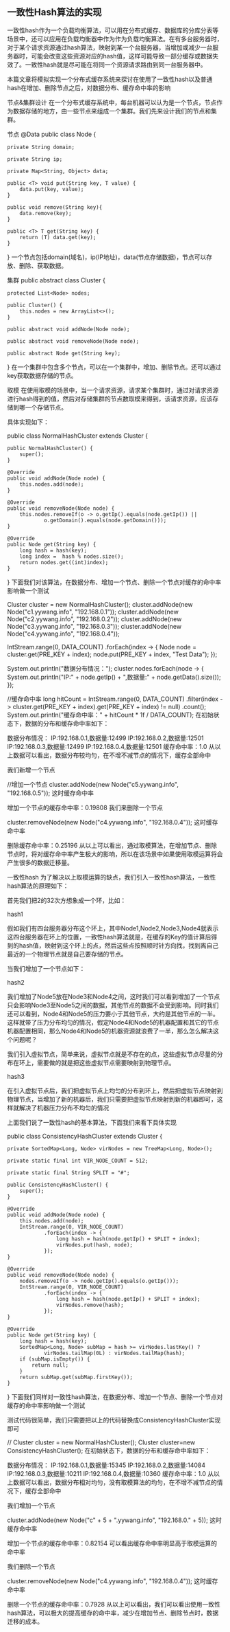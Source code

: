 一致性Hash算法的实现
---------------------

一致性hash作为一个负载均衡算法，可以用在分布式缓存、数据库的分库分表等场景中，还可以应用在负载均衡器中作为作为负载均衡算法。在有多台服务器时，对于某个请求资源通过hash算法，映射到某一个台服务器，当增加或减少一台服务器时，可能会改变这些资源对应的hash值，这样可能导致一部分缓存或数据失效了。一致性hash就是尽可能在将同一个资源请求路由到同一台服务器中。

本篇文章将模拟实现一个分布式缓存系统来探讨在使用了一致性hash以及普通hash在增加、删除节点之后，对数据分布、缓存命中率的影响

节点&集群设计
在一个分布式缓存系统中，每台机器可以认为是一个节点，节点作为数据存储的地方，由一些节点来组成一个集群。我们先来设计我们的节点和集群。

节点
@Data
public class Node {

    private String domain;

    private String ip;

    private Map<String, Object> data;

    public <T> void put(String key, T value) {
        data.put(key, value);
    }

    public void remove(String key){
        data.remove(key);
    }

    public <T> T get(String key) {
        return (T) data.get(key);
    }
}
一个节点包括domain(域名)，ip(IP地址)，data(节点存储数据)，节点可以存放、删除、获取数据。

集群
public abstract class Cluster {

    protected List<Node> nodes;

    public Cluster() {
        this.nodes = new ArrayList<>();
    }

    public abstract void addNode(Node node);

    public abstract void removeNode(Node node);

    public abstract Node get(String key);
}
在一个集群中包含多个节点，可以在一个集群中，增加、删除节点。还可以通过key获取数据存储的节点。

取模
在使用取模的场景中，当一个请求资源，请求某个集群时，通过对请求资源进行hash得到的值，然后对存储集群的节点数取模来得到，该请求资源，应该存储到哪一个存储节点。

具体实现如下：

public class NormalHashCluster extends Cluster {

    public NormalHashCluster() {
        super();
    }

    @Override
    public void addNode(Node node) {
        this.nodes.add(node);
    }

    @Override
    public void removeNode(Node node) {
        this.nodes.removeIf(o -> o.getIp().equals(node.getIp()) ||
                o.getDomain().equals(node.getDomain()));
    }

    @Override
    public Node get(String key) {
        long hash = hash(key);
        long index =  hash % nodes.size();
        return nodes.get((int)index);
    }
}
下面我们对该算法，在数据分布、增加一个节点、删除一个节点对缓存的命中率影响做一个测试

Cluster cluster = new NormalHashCluster();
cluster.addNode(new Node("c1.yywang.info", "192.168.0.1"));
cluster.addNode(new Node("c2.yywang.info", "192.168.0.2"));
cluster.addNode(new Node("c3.yywang.info", "192.168.0.3"));
cluster.addNode(new Node("c4.yywang.info", "192.168.0.4"));

IntStream.range(0, DATA_COUNT)
        .forEach(index -> {
            Node node = cluster.get(PRE_KEY + index);
            node.put(PRE_KEY + index, "Test Data");
        });

System.out.println("数据分布情况：");
cluster.nodes.forEach(node -> {
    System.out.println("IP:" + node.getIp() + ",数据量:" + node.getData().size());
});

//缓存命中率
long hitCount = IntStream.range(0, DATA_COUNT)
        .filter(index -> cluster.get(PRE_KEY + index).get(PRE_KEY + index) != null)
        .count();
System.out.println("缓存命中率：" + hitCount * 1f / DATA_COUNT);
在初始状态下，数据的分布和缓存命中率如下：

数据分布情况：
IP:192.168.0.1,数据量:12499
IP:192.168.0.2,数据量:12501
IP:192.168.0.3,数据量:12499
IP:192.168.0.4,数据量:12501
缓存命中率：1.0
从以上数据可以看出，数据分布较均匀，在不增不减节点的情况下，缓存全部命中

我们新增一个节点

//增加一个节点
cluster.addNode(new Node("c5.yywang.info", "192.168.0.5"));
这时缓存命中率

增加一个节点的缓存命中率：0.19808
我们来删除一个节点

cluster.removeNode(new Node("c4.yywang.info", "192.168.0.4"));
这时缓存命中率

删除缓存命中率：0.25196
从以上可以看出，通过取模算法，在增加节点、删除节点时，将对缓存命中率产生极大的影响，所以在该场景中如果使用取模运算将会产生很多的数据迁移量。

一致性hash
为了解决以上取模运算的缺点，我们引入一致性hash算法，一致性hash算法的原理如下：

首先我们把2的32次方想象成一个环，比如：

hash1

假如我们有四台服务器分布这个环上，其中Node1,Node2,Node3,Node4就表示这四台服务器在环上的位置，一致性hash算法就是，在缓存的Key的值计算后得到的hash值，映射到这个环上的点，然后这些点按照顺时针方向找，找到离自己最近的一个物理节点就是自己要存储的节点。

当我们增加了一个节点如下：

hash2

我们增加了Node5放在Node3和Node4之间，这时我们可以看到增加了一个节点只会影响Node3至Node5之间的数据，其他节点的数据不会受到影响。同时我们还可以看到，Node4和Node5的压力要小于其他节点，大约是其他节点的一半。这样就带了压力分布均匀的情况，假定Node4和Node5的机器配置和其它的节点机器配置相同，那么Node4和Node5的机器资源就浪费了一半，那么怎么解决这个问题呢？

我们引入虚拟节点，简单来说，虚拟节点就是不存在的点，这些虚拟节点尽量的分布在环上，需要做的就是把这些虚拟节点需要映射到物理节点。

hash3

在引入虚拟节点后，我们把虚拟节点上均匀的分布到环上，然后把虚拟节点映射到物理节点，当增加了新的机器后，我们只需要把虚拟节点映射到新的机器即可，这样就解决了机器压力分布不均匀的情况

上面我们说了一致性hash的基本算法，下面我们来看下具体实现

public class ConsistencyHashCluster extends Cluster {

    private SortedMap<Long, Node> virNodes = new TreeMap<Long, Node>();

    private static final int VIR_NODE_COUNT = 512;

    private static final String SPLIT = "#";

    public ConsistencyHashCluster() {
        super();
    }

    @Override
    public void addNode(Node node) {
        this.nodes.add(node);
        IntStream.range(0, VIR_NODE_COUNT)
                .forEach(index -> {
                    long hash = hash(node.getIp() + SPLIT + index);
                    virNodes.put(hash, node);
                });
    }

    @Override
    public void removeNode(Node node) {
        nodes.removeIf(o -> node.getIp().equals(o.getIp()));
        IntStream.range(0, VIR_NODE_COUNT)
                .forEach(index -> {
                    long hash = hash(node.getIp() + SPLIT + index);
                    virNodes.remove(hash);
                });
    }

    @Override
    public Node get(String key) {
        long hash = hash(key);
        SortedMap<Long, Node> subMap = hash >= virNodes.lastKey() ?
                virNodes.tailMap(0L) : virNodes.tailMap(hash);
        if (subMap.isEmpty()) {
            return null;
        }
        return subMap.get(subMap.firstKey());
    }
}
下面我们同样对一致性hash算法，在数据分布、增加一个节点、删除一个节点对缓存的命中率影响做一个测试

测试代码很简单，我们只需要把以上的代码替换成ConsistencyHashCluster实现即可

//        Cluster cluster = new NormalHashCluster();
        Cluster cluster=new ConsistencyHashCluster();
在初始状态下，数据的分布和缓存命中率如下：

数据分布情况：
IP:192.168.0.1,数据量:15345
IP:192.168.0.2,数据量:14084
IP:192.168.0.3,数据量:10211
IP:192.168.0.4,数据量:10360
缓存命中率：1.0
从以上数据可以看出，数据分布相对均匀，没有取模算法的均匀，在不增不减节点的情况下，缓存全部命中

我们增加一个节点

cluster.addNode(new Node("c" + 5 + ".yywang.info", "192.168.0." + 5));
这时缓存命中率

增加一个节点的缓存命中率：0.82154
可以看出缓存命中率明显高于取模运算的命中率

我们删除一个节点

cluster.removeNode(new Node("c4.yywang.info", "192.168.0.4"));
这时缓存命中率

删除一个节点的缓存命中率：0.7928
从以上可以看出，我们可以看出使用一致性hash算法，可以极大的提高缓存的命中率，减少在增加节点、删除节点时，数据迁移的成本。